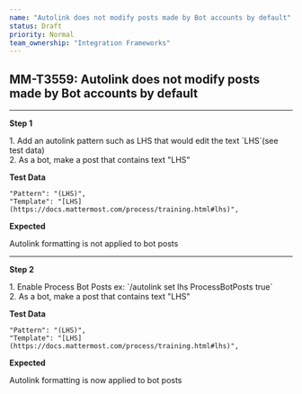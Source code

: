 ```yaml
---
name: "Autolink does not modify posts made by Bot accounts by default"
status: Draft
priority: Normal
team_ownership: "Integration Frameworks"
---
```


## MM-T3559: Autolink does not modify posts made by Bot accounts by default

---

**Step 1**

1\. Add an autolink pattern such as LHS that would edit the text \`LHS\`(see test data)\
2\. As a bot, make a post that contains text "LHS"

**Test Data**

```
"Pattern": "(LHS)",
"Template": "[LHS](https://docs.mattermost.com/process/training.html#lhs)",
```

**Expected**

Autolink formatting is not applied to bot posts

---

**Step 2**

1\. Enable Process Bot Posts ex: \`/autolink set lhs ProcessBotPosts true\`\
2\. As a bot, make a post that contains text "LHS"

**Test Data**

```
"Pattern": "(LHS)",
"Template": "[LHS](https://docs.mattermost.com/process/training.html#lhs)",
```

**Expected**

Autolink formatting is now applied to bot posts
